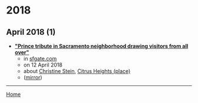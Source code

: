 # 2018

## April 2018 (1)

 - [**"Prince tribute in Sacramento neighborhood drawing visitors from all over"**](https://www.sfgate.com/bayarea/article/Prince-tribute-tree-Sacramento-neighborhood-12829386.php)
    - in [sfgate.com](../../../publications/p-t/sfgate-com/index.md)
    - on 12 April 2018
    - about [Christine Stein](../../../topics/christine-stein/index.md), [Citrus Heights (place)](../../../topics/place/citrus-heights/index.md)
    - ([mirror](https://web.archive.org/web/*/https://www.sfgate.com/bayarea/article/Prince-tribute-tree-Sacramento-neighborhood-12829386.php))

----

[Home](../index.md)
